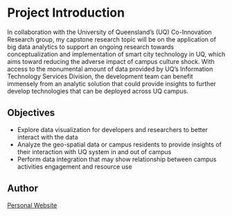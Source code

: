 # Project Introduction

In collaboration with the University of Queensland’s (UQ) Co-Innovation Research group, my capstone research topic will be on the application of big data analytics to support an ongoing research towards conceptualization and implementation of smart city technology in UQ, which aims toward reducing the adverse impact of campus culture shock. With access to the monumental amount of data provided by UQ’s Information Technology Services Division, the development team can benefit immensely from an analytic solution that could provide insights to further develop technologies that can be deployed across UQ campus.


## Objectives

* Explore data visualization for developers and researchers to better interact with the data
*	Analyze the geo-spatial data or campus residents to provide insights of their interaction with UQ system in and out of campus
*	Perform data integration that may show relationship between campus activities engagement and resource use


## Author

[Personal Website](http://juleswork.com/)
